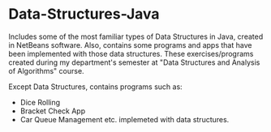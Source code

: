 # Data-Structures-Java
Includes some of the most familiar types of Data Structures in Java, created in NetBeans software. Also, contains some programs and apps that have been implemented with those data structures. These exercises/programs created during my department's semester at "Data Structures and Analysis of Algorithms" course.

Except Data Structures, contains programs such as:
- Dice Rolling 
- Bracket Check App
- Car Queue Management  etc.
implemeted with data structures.
